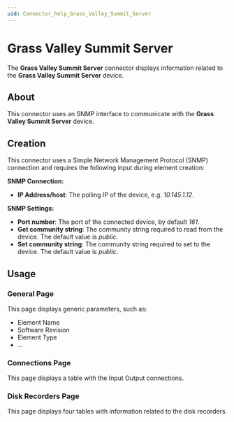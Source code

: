 ```yaml
---
uid: Connector_help_Grass_Valley_Summit_Server
---
```


# Grass Valley Summit Server

The **Grass Valley Summit Server** connector displays information related to the **Grass Valley Summit Server** device.

## About

This connector uses an SNMP interface to communicate with the **Grass Valley Summit Server** device.

## Creation

This connector uses a Simple Network Management Protocol (SNMP) connection and requires the following input during element creation:

**SNMP Connection:**

- **IP Address/host**: The polling IP of the device, e.g. *10.145.1.12*.

**SNMP Settings:**

- **Port number**: The port of the connected device, by default *161*.
- **Get community string**: The community string required to read from the device. The default value is *public*.
- **Set community string**: The community string required to set to the device. The default value is *public*.

## Usage

### General Page

This page displays generic parameters, such as:

- Element Name
- Software Revision
- Element Type
- ...

### Connections Page

This page displays a table with the Input Output connections.

### Disk Recorders Page

This page displays four tables with information related to the disk recorders.
